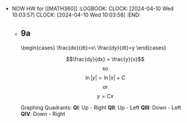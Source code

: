 - NOW HW for [[MATH360]]
  :LOGBOOK:
  CLOCK: [2024-04-10 Wed 10:03:57]
  CLOCK: [2024-04-10 Wed 10:03:58]
  :END:
	- ## 9a
	  \begin{cases}
	  \frac{dx}{dt}=x\\
	  \frac{dy}{dt}=y
	  \end{cases}
	  
	  $$\frac{dy}{dx} = \frac{y}{x}$$
	  $$\text{so}$$
	  $$\ln|y|=\ln|x|+C$$
	  $$\text{or}$$
	  $$y=Cx$$
	  
	  Graphing Quadrants:
	  **QI**:
	  Up - Right
	  **QII**:
	  Up - Left
	  **QIII**:
	  Down - Left
	  **QIV**:
	  Down - Right